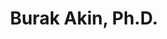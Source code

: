 ---
title: "Burak Akin, Ph.D."
presenter_id: burak_akin
layout: member_all_presentations
permalink: /member_full_publications/:presenter_id/
---